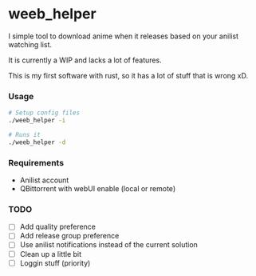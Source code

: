 # weeb_helper

I simple tool to download anime when it releases based on your anilist watching list.

It is currently a WIP and lacks a lot of features.

This is my first software with rust, so it has a lot of stuff that is wrong xD.

### Usage

```bash
# Setup config files
./weeb_helper -i

# Runs it
./weeb_helper -d
```

### Requirements

- Anilist account
- QBittorrent with webUI enable (local or remote)

### TODO

- [ ] Add quality preference
- [ ] Add release group preference
- [ ] Use anilist notifications instead of the current solution
- [ ] Clean up a little bit
- [ ] Loggin stuff (priority)
